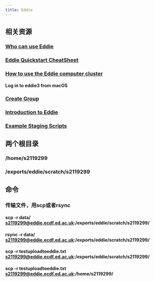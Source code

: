 ```yaml
---
title: Eddie
---
```


## 相关资源
### [Who can use Eddie](https://www.wiki.ed.ac.uk/display/ResearchServices/Who+can+use+Eddie)
### [Eddie Quickstart CheatSheet](https://www.wiki.ed.ac.uk/display/PPE/Eddie+Quickstart+CheatSheet)
### [How to use the Eddie computer cluster](https://www.wiki.ed.ac.uk/display/sbsdocs/How+to+use+the+Eddie+computer+cluster)
#### Log in to eddie3 from macOS
### [Create Group](https://www.wiki.ed.ac.uk/display/ServiceDelivery/Create+Group)
### [Introduction to Eddie](https://www.wiki.ed.ac.uk/display/ResearchServices/Introduction+to+Eddie)
### [Example Staging Scripts](https://www.wiki.ed.ac.uk/display/ResearchServices/Example+Staging+Scripts)
## 两个根目录
### /home/s2119299
####
### /exports/eddie/scratch/s2119299
## 命令
### 传输文件，用scp或者rsync
#### scp -r data/ s2119299@eddie.ecdf.ed.ac.uk:/exports/eddie/scratch/s2119299/
#### rsync -r data/ s2119299@eddie.ecdf.ed.ac.uk:/exports/eddie/scratch/s2119299/
#### scp -r testuploadtoeddie.txt s2119299@eddie.ecdf.ed.ac.uk:/exports/eddie/scratch/s2119299/
#### scp -r testuploadtoeddie.txt s2119299@eddie.ecdf.ed.ac.uk:/home/s2119299/
